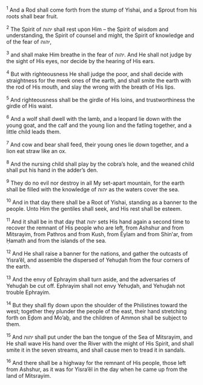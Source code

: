 <sup>1</sup> And a Rod shall come forth from the stump of Yishai, and a Sprout from his roots shall bear fruit.

<sup>2</sup> The Spirit of יהוה shall rest upon Him – the Spirit of wisdom and understanding, the Spirit of counsel and might, the Spirit of knowledge and of the fear of יהוה,

<sup>3</sup> and shall make Him breathe in the fear of יהוה. And He shall not judge by the sight of His eyes, nor decide by the hearing of His ears.

<sup>4</sup> But with righteousness He shall judge the poor, and shall decide with straightness for the meek ones of the earth, and shall smite the earth with the rod of His mouth, and slay the wrong with the breath of His lips.

<sup>5</sup> And righteousness shall be the girdle of His loins, and trustworthiness the girdle of His waist.

<sup>6</sup> And a wolf shall dwell with the lamb, and a leopard lie down with the young goat, and the calf and the young lion and the fatling together, and a little child leads them.

<sup>7</sup> And cow and bear shall feed, their young ones lie down together, and a lion eat straw like an ox.

<sup>8</sup> And the nursing child shall play by the cobra’s hole, and the weaned child shall put his hand in the adder’s den.

<sup>9</sup> They do no evil nor destroy in all My set-apart mountain, for the earth shall be filled with the knowledge of יהוה as the waters cover the sea.

<sup>10</sup> And in that day there shall be a Root of Yishai, standing as a banner to the people. Unto Him the gentiles shall seek, and His rest shall be esteem.

<sup>11</sup> And it shall be in that day that יהוה sets His hand again a second time to recover the remnant of His people who are left, from Ashshur and from Mitsrayim, from Pathros and from Kush, from Ĕylam and from Shin‛ar, from Ḥamath and from the islands of the sea.

<sup>12</sup> And He shall raise a banner for the nations, and gather the outcasts of Yisra’ĕl, and assemble the dispersed of Yehuḏah from the four corners of the earth.

<sup>13</sup> And the envy of Ephrayim shall turn aside, and the adversaries of Yehuḏah be cut off. Ephrayim shall not envy Yehuḏah, and Yehuḏah not trouble Ephrayim.

<sup>14</sup> But they shall fly down upon the shoulder of the Philistines toward the west; together they plunder the people of the east, their hand stretching forth on Eḏom and Mo’aḇ, and the children of Ammon shall be subject to them.

<sup>15</sup> And יהוה shall put under the ban the tongue of the Sea of Mitsrayim, and He shall wave His hand over the River with the might of His Spirit, and shall smite it in the seven streams, and shall cause men to tread it in sandals.

<sup>16</sup> And there shall be a highway for the remnant of His people, those left from Ashshur, as it was for Yisra’ĕl in the day when he came up from the land of Mitsrayim.

